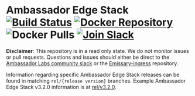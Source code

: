 Ambassador Edge Stack [![Build Status][build-status]][build-pages]
 [![Docker Repository][docker-latest]][docker-repo] ![Docker Pulls][docker-pulls] [![Join Slack][slack-join]][slack-url]
==========

[build-pages]:   https://travis-ci.org/datawire/ambassador
[build-status]:  https://travis-ci.org/datawire/ambassador.png?branch=master
[docker-repo]:   https://hub.docker.com/repository/docker/datawire/aes
[docker-latest]: https://img.shields.io/docker/v/datawire/aes?sort=semver
[docker-pulls]:  https://img.shields.io/docker/pulls/datawire/aes
[slack-url]:     https://a8r.io/slack
[slack-join]:    https://img.shields.io/badge/slack-join-orange.svg

**Disclaimer**: This repository is in a read only state. We do not monitor issues or pull requests. Questions and issues should either be direct to the [Ambassador Labs community slack](https://a8r.io/slack) or the [Emissary-ingress](https://github.com/emissary-ingress/emissary/) repository.

 Information regarding specific Ambassador Edge Stack releases can be found in matching `rel/{release version}` branches. Example Ambassador Edge Stack v3.2.0 information is at [rel/v3.2.0](https://github.com/datawire/edge-stack/tree/rel/v3.2.0).
